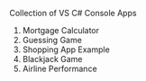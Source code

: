 Collection of VS C# Console Apps
1.  Mortgage Calculator
2.  Guessing Game
3.  Shopping App Example
4.  Blackjack Game
5.  Airline Performance
